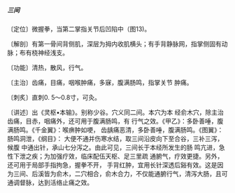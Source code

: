 ##### 三间

〔定位〕微握拳，当第二掌指关节后凹陷中（图13)。

〔解剖〕有第一骨间背侧肌，深层为拇内收肌横头；有手背静脉网，指掌侧固有动脉；布有桡神经浅支。

〔功能〕清热，散风，行气。

〔主治〕齿痛，目痛，咽喉肿痛，多寐，腹满肠鸣，指掌关节 肿痛。

〔刺炙〕直刺0. 5〜0.8寸，可灸。

〔讲述〕出《灵枢•本输》。别称少谷。穴义同二间。本穴为本 经俞木穴，除主治齿痛，目赤，咽痛外，还可用于腹满肠鸣，有 行气之效。《甲乙》：多卧善唾，腹满肠鸣。《千金翼》：喉痹肿如哽， 齿龋痛恶清，多卧善唾，腹满肠鸣。《图翼》：肠鸣洞泄，《纲目》： 大便不通并伤寒水结，取三间沿皮向下至合谷，三补三泻，候腹 中通出针，承山七分泻之。由此可见，三间长于本经所发生的肠 鸣亢进，急性下泄之疾；为加强疗效，临床配伍天枢、足三里疏 通腑气，疗效更捷。另外，还可用于局部手指拘急，握拳不开， 手背红肿，宜用长针深透后谿有效。这是因为三间、后溪皆为俞木，二穴相合，俞木合力，不仅能通腑行气，清泻大肠，且可通调督脉，达到活络止痛之效。
